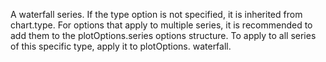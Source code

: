 A waterfall series. If the type option
is not specified, it is inherited from chart.type.
For options that apply to multiple series, it is recommended to add
them to the plotOptions.series options structure.
To apply to all series of this specific type, apply it to plotOptions.
waterfall.